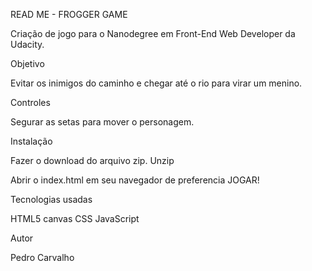 READ ME  - FROGGER GAME

Criação de jogo para o Nanodegree em Front-End Web Developer da Udacity.

Objetivo

Evitar os inimigos do caminho e chegar até o rio para virar um menino.

Controles

Segurar as setas para mover o personagem.

Instalação

Fazer o download do arquivo zip.
Unzip 

Abrir o index.html em seu navegador de preferencia
JOGAR!


Tecnologias usadas

HTML5 canvas
CSS
JavaScript

Autor

Pedro Carvalho